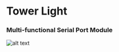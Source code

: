 # Tower Light

### Multi-functional Serial Port Module

![alt text]([https://github.com/Natthawe/Arduino_Nano_Mega_CANBUS/blob/master/Images/MCP2515.jpg](https://github.com/Natthawe/towerlight_modbus/blob/master/Picture/Multi-functional%20Serial%20Port%20Module.jpeg))
